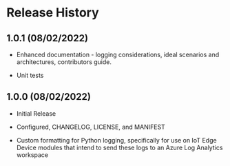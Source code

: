 # Release History

## 1.0.1 (08/02/2022)

- Enhanced documentation - logging considerations, ideal scenarios and architectures, contributors guide.

- Unit tests

## 1.0.0 (08/02/2022)

- Initial Release

- Configured, CHANGELOG, LICENSE, and MANIFEST

- Custom formatting for Python logging, specifically for use on IoT Edge Device modules that intend to send these logs to an Azure Log Analytics workspace
